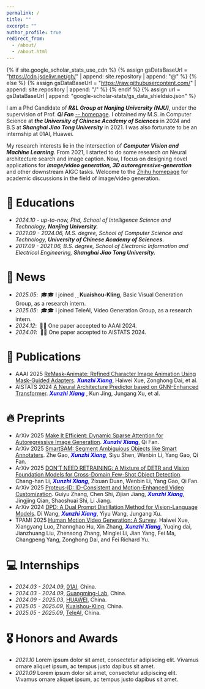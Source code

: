 ```yaml
---
permalink: /
title: ""
excerpt: ""
author_profile: true
redirect_from: 
  - /about/
  - /about.html
---
```


{% if site.google_scholar_stats_use_cdn %}
{% assign gsDataBaseUrl = "https://cdn.jsdelivr.net/gh/" | append: site.repository | append: "@" %}
{% else %}
{% assign gsDataBaseUrl = "https://raw.githubusercontent.com/" | append: site.repository | append: "/" %}
{% endif %}
{% assign url = gsDataBaseUrl | append: "google-scholar-stats/gs_data_shieldsio.json" %}

<span class='anchor' id='about-me'></span>

I am a Phd Candidate of ***R&L Group at Nanjing University (NJU)***, under the supervision of Prof. ***Qi Fan*** [-- homepage](https://fanq15.github.io/). I obtained my M.S. in Computer Science at ***the University of Chinese Academy of Sciences*** in 2024 and B.S at ***Shanghai Jiao Tong University*** in 2021. I was also fortunate to be an internship at 01AI, Huawei.

My research interests lie in the intersection of ***Computer Vision and Machine Learning***. From 2021, I started to do some research on Neural architecture search and image caption. Now, I focus on designing novel applications for ***image/video generation, 3D autoregressive-generation*** and other downstream AIGC tasks. Welcome to the [Zhihu homepage](https://zhuanlan.zhihu.com/p/10593629023) for academic discussions in the field of image/video generation.

# 📖 Educations
- *2024.10 - up-to-now, Phd, School of Intelligence Science and Technology,*  ***Nanjing University.***
- *2021.09 - 2024.06, M.S.  degree, School of Computer Science and Technology,* ***University of Chinese Academy of Sciences.***
- *2017.09 - 2021.06, B.S.  degree, School of Electronic Information and Electrical Engineering,* ***Shanghai Jiao Tong University.***

# 🎉 News
- *2025.05*: &nbsp;🎓🎓 I joined 
  <img src="./Kuaishou.png" alt="Kuaishou" height="2" style="vertical-align: text-bottom;"> 
  <img src="./Kling.png" alt="Kling" height="2" style="vertical-align: text-bottom;"> 
  **Kuaishou-Kling**, Basic Visual Generation Group, as a research intern.
- *2025.05*: &nbsp;🎓🎓 I joined TeleAI, Video Generation Group, as a research intern.
- *2024.12*: &nbsp;🎉🎉 One paper accepted to AAAI 2024.
- *2024.01*: &nbsp;🎉🎉 One paper accepted to AISTATS 2024.

# 📝 Publications 
- <span class="paperidx">AAAI 2025</span> [ReMask-Animate: Refined Character Image Animation Using Mask-Guided Adapters](https://xbxsxp9.github.io/). <font color=blue><strong><em>Xunzhi Xiang</em></strong></font>, Haiwei Xue, Zonghong Dai, et al. 
- <span class="paperidx">AISTATS 2024</span> [A Neural Architecture Predictor based on GNN-Enhanced Transformer](https://xbxsxp9.github.io/). <font color=blue><strong><em>Xunzhi Xiang</em></strong></font>
, Kun Jing, Jungang Xu, et al.
  
# 🔥 Preprints 
- <span class="paperidx">ArXiv 2025</span> [Make It Efficient: Dynamic Sparse Attention for Autoregressive Image Generation](https://xbxsxp9.github.io/). <font color=blue><strong><em>Xunzhi Xiang</em></strong></font>, Qi Fan.
- <span class="paperidx">ArXiv 2025</span> [SmartSAM: Segment Ambiguious Objects like Smart Annotaters](https://xbxsxp9.github.io/). Zhe Gao, <font color=blue><strong><em>Xunzhi Xiang</em></strong></font>, Siyu Shen, Wenbin Li, Yang Gao, Qi Fan.
- <span class="paperidx">ArXiv 2025</span> [DON’T NEED RETRAINING: A Mixture of DETR and Vision Foundation Models for Cross-Domain Few-Shot Object Detection](https://xbxsxp9.github.io/). Chang-han Li, <font color=blue><strong><em>Xunzhi Xiang</em></strong></font>, Zixuan Duan, Wenbin Li, Yang Gao, Qi Fan.
- <span class="paperidx">ArXiv 2025</span> [Proteus-ID: ID-Consistent and Motion-Enhanced Video Customization](https://xbxsxp9.github.io/). Guiyu Zhang, Chen Shi, Zijian Jiang, <font color=blue><strong><em>Xunzhi Xiang</em></strong></font>, Jingjing Qian, Shaoshuai Shi, Li Jiang.
- <span class="paperidx">ArXiv 2024</span> [DPD: A Dual Prompt Distillation Method for Vision-Language Models](https://xbxsxp9.github.io/). Di Wang, <font color=blue><strong><em>Xunzhi Xiang</em></strong></font>, Yiyu Wang, Jungang Xu.
- <span class="paperidx">TPAMI 2025</span> [Human Motion Video Generation: A Survey](https://xbxsxp9.github.io/). Haiwei Xue, Xiangyang Luo, Zhannghao Hu, Xin Zhang, <font color=blue><strong><em>Xunzhi Xiang</em></strong></font>, Yuqing dai, Jianzhuang Liu, Zhensong Zhang, Minglei Li, Jian Yang, Fei Ma, Changpeng Yang, Zonghong Dai, and Fei Richard Yu.

# 💻 Internships
- *2024.03 - 2024.09*, [01AI](https://www.lingyiwanwu.com/), China.
- *2024.03 - 2024.09*, [Guangming-Lab](https://www.gml.ac.cn/), China.
- *2024.09 - 2025.03*, [HUAWEI](https://github.com/), China.
- *2025.05 - 2025.09*, [Kuaishou-Kling](https://github.com/), China.
- *2025.05 - 2025.09*, [TeleAI](https://github.com/), China.

# 🎖 Honors and Awards
- *2021.10* Lorem ipsum dolor sit amet, consectetur adipiscing elit. Vivamus ornare aliquet ipsum, ac tempus justo dapibus sit amet. 
- *2021.09* Lorem ipsum dolor sit amet, consectetur adipiscing elit. Vivamus ornare aliquet ipsum, ac tempus justo dapibus sit amet. 

